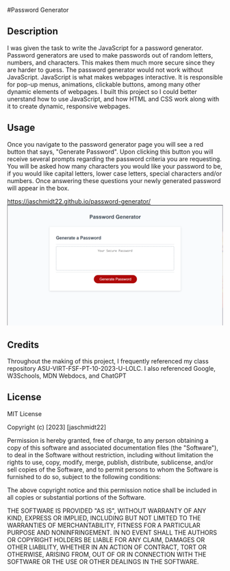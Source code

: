 #Password Generator

## Description

I was given the task to write the JavaScript for a password generator. Password generators are used to make passwords out of random letters, numbers, and characters. This makes them much more secure since they are harder to guess. The password generator would not work without JavaScript. JavaScript is what makes webpages interactive. It is responsible for pop-up menus, animations, clickable buttons, among many other dynamic elements of webpages. I built this project so I could better unerstand how to use JavaScript, and how HTML and CSS work along with it to create dynamic, responsive webpages.

## Usage

Once you navigate to the password generator page you will see a red button that says, "Generate Password". Upon clicking this button you will receive several prompts regarding the password criteria you are requesting. You will be asked how many characters you would like your password to be, if you would like capital letters, lower case letters, special characters and/or numbers. Once answering these questions your newly generated password will appear in the box.

https://jaschmidt22.github.io/password-generator/
![Alt text](<Screenshot 2023-11-06 160926.png>)

## Credits

Throughout the making of this project, I frequently referenced my class repository ASU-VIRT-FSF-PT-10-2023-U-LOLC. I also referenced Google, W3Schools, MDN Webdocs, and ChatGPT

## License

MIT License

Copyright (c) [2023] [jaschmidt22]

Permission is hereby granted, free of charge, to any person obtaining a copy
of this software and associated documentation files (the "Software"), to deal
in the Software without restriction, including without limitation the rights
to use, copy, modify, merge, publish, distribute, sublicense, and/or sell
copies of the Software, and to permit persons to whom the Software is
furnished to do so, subject to the following conditions:

The above copyright notice and this permission notice shall be included in all
copies or substantial portions of the Software.

THE SOFTWARE IS PROVIDED "AS IS", WITHOUT WARRANTY OF ANY KIND, EXPRESS OR
IMPLIED, INCLUDING BUT NOT LIMITED TO THE WARRANTIES OF MERCHANTABILITY,
FITNESS FOR A PARTICULAR PURPOSE AND NONINFRINGEMENT. IN NO EVENT SHALL THE
AUTHORS OR COPYRIGHT HOLDERS BE LIABLE FOR ANY CLAIM, DAMAGES OR OTHER
LIABILITY, WHETHER IN AN ACTION OF CONTRACT, TORT OR OTHERWISE, ARISING FROM,
OUT OF OR IN CONNECTION WITH THE SOFTWARE OR THE USE OR OTHER DEALINGS IN THE
SOFTWARE.
